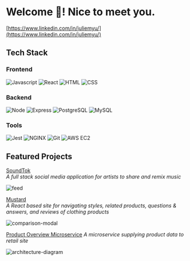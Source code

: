 # Welcome 👋! Nice to meet you.

[https://www.linkedin.com/in/juliemyu/](https://www.linkedin.com/in/juliemyu/)

## Tech Stack
### Frontend  
![Javascript](https://img.shields.io/badge/JavaScript-F7DF1E?style=for-the-badge&logo=javascript&logoColor=black) ![React](https://img.shields.io/badge/React-20232A?style=for-the-badge&logo=react&logoColor=61DAFB) ![HTML](https://img.shields.io/badge/HTML5-E34F26?style=for-the-badge&logo=html5&logoColor=white) ![CSS](https://img.shields.io/badge/CSS3-1572B6?style=for-the-badge&logo=css3&logoColor=white)
### Backend
![Node](https://img.shields.io/badge/Node.js-43853D?style=for-the-badge&logo=node.js&logoColor=white) ![Express](https://img.shields.io/badge/Express.js-404D59?style=for-the-badge) ![PostgreSQL](https://img.shields.io/badge/PostgreSQL-316192?style=for-the-badge&logo=postgresql&logoColor=white) ![MySQL](https://img.shields.io/badge/MySQL-00000F?style=for-the-badge&logo=mysql&logoColor=white)  
### Tools
![Jest](https://camo.githubusercontent.com/6d95dc725161db94cc2dfd1c0e4b07a3be0e9c934000ab0838d0a97db25a4ebc/68747470733a2f2f696d672e736869656c64732e696f2f62616467652f4a6573742532302d2532334332313332352e7376673f267374796c653d666f722d7468652d6261646765266c6f676f3d4a657374266c6f676f436f6c6f723d7768697465) ![NGINX](https://camo.githubusercontent.com/fa4b96b346d09b9f29e762d92cabe94f7ee4824a111d533e9eb935a0a6d52e75/68747470733a2f2f696d672e736869656c64732e696f2f62616467652f4e67696e782532302d2532333030393633392e7376673f267374796c653d666f722d7468652d6261646765266c6f676f3d6e67696e78266c6f676f436f6c6f723d7768697465) ![Git](https://camo.githubusercontent.com/482f4bafd5175346b02f78ec20461dfa8875d1c9ad1fb839633182437742bfa0/68747470733a2f2f696d672e736869656c64732e696f2f62616467652f4769742532302d2532334630353033322e7376673f267374796c653d666f722d7468652d6261646765266c6f676f3d676974266c6f676f436f6c6f723d7768697465) ![AWS EC2](https://camo.githubusercontent.com/27236b24438926c628001673d4336c6a7a9405c6653a5cb6bc8b0cd2b1f5cbc3/68747470733a2f2f696d672e736869656c64732e696f2f62616467652f4157532532304543322532302d2532333233324633452e7376673f267374796c653d666f722d7468652d6261646765266c6f676f3d616d617a6f6e2d617773266c6f676f436f6c6f723d7768697465)

## Featured Projects
[SoundTok](https://github.com/rpp31-boc-atropos/SoundTok-Frontend)  
_A full stack social media application for artists to share and remix music_

![feed](https://user-images.githubusercontent.com/69382434/156866618-144e0a94-b6d1-4b46-bd25-63d14ce318de.gif)

[Mustard](https://github.com/rpp31-fec-mustard/fec)  
_A React based site for navigating styles, related products, questions & answers, and reviews of clothing products_

![comparison-modal](https://user-images.githubusercontent.com/69382434/144359402-df100bd2-52cd-4e9b-a0ca-af962a564c32.gif)

[Product Overview Microservice](https://github.com/rpp31-sdc-maids-a-milkin/product-overview-api)
_A microservice supplying product data to retail site_

![architecture-diagram](https://user-images.githubusercontent.com/69382434/159388184-0436b53c-4f2b-4f57-bfeb-660075f6d4d1.png)
